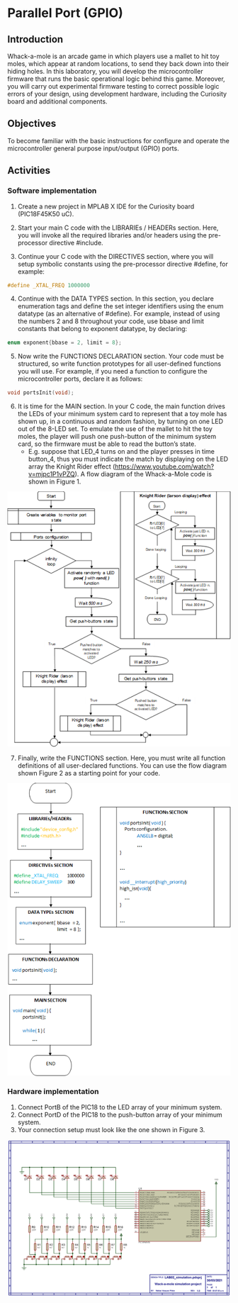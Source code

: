 # Parallel Port (GPIO)
## Introduction
Whack-a-mole is an arcade game in which players use a mallet to hit toy moles, which appear at random locations, to send they back down into their hiding holes. In this laboratory, you will develop the microcontroller firmware that runs the basic operational logic behind this game. Moreover, you will carry out experimental firmware testing to correct possible logic errors of your design, using development hardware, including the Curiosity board and additional components. 

## Objectives
To become familiar with the basic instructions for configure and operate the microcontroller general purpose input/output (GPIO) ports.

## Activities
### Software implementation
1. Create a new project in MPLAB X IDE for the Curiosity board (PIC18F45K50 uC).

2. Start your main C code with the LIBRARIEs / HEADERs section. Here, you will invoke all the required libraries and/or headers using the pre-processor directive #include.

3. Continue your C code with the DIRECTIVES section, where you will setup symbolic constants using the pre-processor directive #define, for example:
```c
#define _XTAL_FREQ 1000000
``` 

4. Continue with the DATA TYPES section. In this section, you declare enumeration tags and define the set integer identifiers using the enum datatype (as an alternative of #define). For example, instead of using the numbers 2 and 8 throughout your code, use bbase and limit constants that belong to exponent datatype, by declaring:
```c
enum exponent{bbase = 2, limit = 8};
```

5. Now write the FUNCTIONS DECLARATION section. Your code must be structured, so write function prototypes for all user-defined functions you will use. For example, if you need a function to configure the microcontroller ports, declare it as follows:
```c
void portsInit(void);
```

6. It is time for the MAIN section. In your C code, the main function drives the LEDs of your minimum system card to represent that a toy mole has shown up, in a continuous and random fashion, by turning on one LED out of the 8-LED set. To emulate the use of the mallet to hit the toy moles, the player will push one push-button of the minimum system card, so the firmware must be able to read the button’s state. 
    -  E.g. suppose that LED_4 turns on and the player presses in time button_4, thus you must indicate the match by displaying on the LED array the Knight Rider effect (https://www.youtube.com/watch?v=mjpc1P1vPZQ). A flow diagram of the Whack-a-Mole code is shown in Figure 1.

<p align="center">
  <img src="img/fig01.png">
</p>

7. Finally, write the FUNCTIONS section. Here, you must write all function definitions of all user-declared functions. You can use the flow diagram shown Figure 2 as a starting point for your code.

<p align="center">
  <img src="img/fig02.png">
</p>

### Hardware implementation
1. Connect PortB of the PIC18 to the LED array of your minimum system. 
2. Connect PortD of the PIC18 to the push-button array of your minimum system.
3. Your connection setup must look like the one shown in Figure 3.

<p align="center">
  <img src="img/schematic.png">
</p>